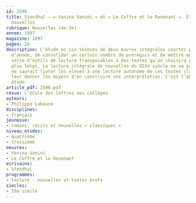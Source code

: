 ```yaml
---
id: 2596
title: Stendhal – « Vanina Vanini » et « Le Coffre et le Revenant ». Étude de deux
  nouvelles
rubrique: Nouvelles [4e-3e]
annee: 1997
magazine: 1997
pages: 28
description: L’étude en six séances de deux œuvres intégrales courtes permet, en début
  d’année, de consolider un certain nombre de prérequis et de mettre en place une
  série d’outils de lecture transposables à des textes qu’on choisira progressivement
  plus longs. La lecture intégrale de nouvelles du XIXe siècle ne va pas de soi. On
  ne saurait livrer les élèves à une lecture autonome de ces textes classiques sans
  leur donner les moyens d’en construire une interprétation. C’est l’objet de cette
  étude.
article_pdf: 2596.pdf
revue: L’école des lettres des collèges
auteurs:
- Philippe Labaune
disciplines:
- français
jeunesse:
- romans, récits et nouvelles « classiques »
niveau_etudes:
- quatrième
- troisième
oeuvres:
- Vanina Vanini
- Le Coffre et le Revenant
ecrivains:
- Stendhal
programmes:
- lecture - nouvelles et textes brefs
siecles:
- 19e siècle
---
```

